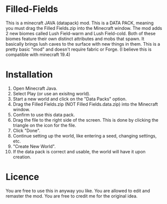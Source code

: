 # Filled-Fields
This is a minecraft JAVA (datapack) mod. This is a DATA PACK, meaning you must drag the Filled Fields.zip into the Minecraft window.
The mod adds 2 new biomes called Lush Field-warm and Lush Field-cold. Both of these biomes feature their own distinct attributes and mobs that spawn.
It basically brings lush caves to the surface with new things in them.
This is a pretty basic "mod" and doesn't require fabric or Forge. (I believe this is compatible with minecraft 19.4)

# Installation
1. Open Minecraft Java.
2. Select Play (or use an exisitng world).
3. Start a new world and click on the "Data Packs" option.
4. Drag the Filled Fields.zip (NOT Filled Fields.data.zip) into the Minecraft window.
5. Confirm to use this data pack.
6. Drag the file to the right side of the screen. This is done by clicking the triangle on the icon for the file.
7. Click "Done".
8. Continue setting up the world, like entering a seed, changing settings, etc.
9. "Create New World".
10. If the data pack is correct and usable, the world will have it upon creation.
# Licence
You are free to use this in anyway you like. You are allowed to edit and remaster the mod. You are free to credit me for the original idea.
